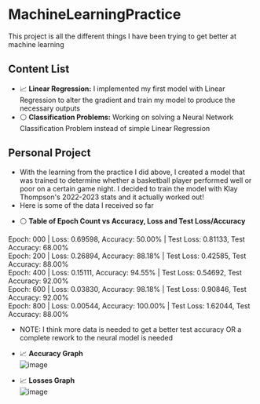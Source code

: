 # MachineLearningPractice

This project is all the different things I have been trying to get better at machine learning

## Content List

* 📈 **Linear Regression:** I implemented my first model with Linear Regression to alter the gradient and train my model to produce the necessary outputs
* ⚪ **Classification Problems:** Working on solving a Neural Network Classification Problem instead of simple Linear Regression

## Personal Project
- With the learning from the practice I did above, I created a model that was trained to determine whether a basketball player performed well or poor on a certain game night. I decided to train the model with Klay Thompson's 2022-2023 stats and it actually worked out!
- Here is some of the data I received so far

* ⚪ **Table of Epoch Count vs Accuracy, Loss and Test Loss/Accuracy**

Epoch: 000 | Loss: 0.69598, Accuracy: 50.00% | Test Loss: 0.81133, Test Accuracy: 68.00%   
Epoch: 200 | Loss: 0.26894, Accuracy: 88.18% | Test Loss: 0.42585, Test Accuracy: 88.00%    
Epoch: 400 | Loss: 0.15111, Accuracy: 94.55% | Test Loss: 0.54692, Test Accuracy: 92.00%     
Epoch: 600 | Loss: 0.03830, Accuracy: 98.18% | Test Loss: 0.90846, Test Accuracy: 92.00%     
Epoch: 800 | Loss: 0.00544, Accuracy: 100.00% | Test Loss: 1.62044, Test Accuracy: 88.00%    

- NOTE: I think more data is needed to get a better test accuracy OR a complete rework to the neural model is needed

* 📈 **Accuracy Graph**      
![image](https://user-images.githubusercontent.com/69739606/225483842-2a89a1bd-ea61-4a9a-8c7b-6de398851de1.png)     
 
* 📈 **Losses Graph**     
![image](https://user-images.githubusercontent.com/69739606/225483919-5afdcdd3-35a3-49d2-80a7-3b6460ff4869.png)    
